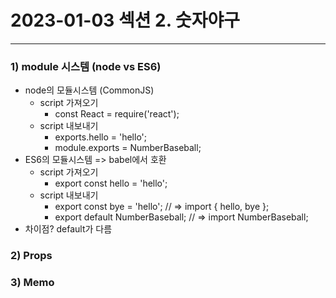# 2023-01-03 섹션 2. 숫자야구
* *********************************
### 1) module 시스템 (node vs ES6)
* node의 모듈시스템 (CommonJS)
  * script 가져오기
    * const React = require('react');
  * script 내보내기
    * exports.hello = 'hello';
    * module.exports = NumberBaseball;
* ES6의 모듈시스템 => babel에서 호환
  * script 가져오기
    * export const hello = 'hello';
  * script 내보내기
    * export const bye = 'hello'; // => import { hello, bye };
    * export default NumberBaseball; // => import NumberBaseball;
* 차이점? default가 다름

### 2) Props
### 3) Memo
